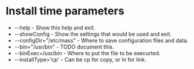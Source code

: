 # Install time parameters

* --help - Show this help and exit.
* --showConfig - Show the settings that would be used and exit.
* --configDir="/etc/mass" - Where to save configuration files and data.
* --bin="/usr/bin" - TODO document this.
* --binExec=/usr/bin - Where to put the file to be execurted.
* --installType='cp' - Can be cp for copy, or ln for link.
